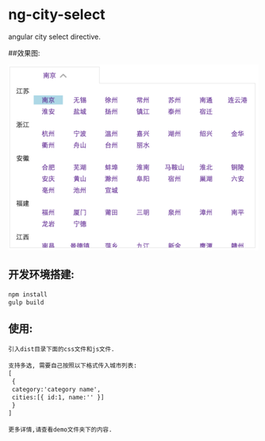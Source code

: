 # ng-city-select
angular city select directive.

##效果图:

![rect](https://github.com/JeffreyWang/ng-city-select/blob/master/img/demo.png)

## 开发环境搭建:
    npm install
    gulp build

## 使用:
    引入dist目录下面的css文件和js文件.
    
    支持多选, 需要自己按照以下格式传入城市列表:
    [
     {
     category:'category name',
     cities:[{ id:1, name:'' }]
     }
    ]

    更多详情,请查看demo文件夹下的内容.
